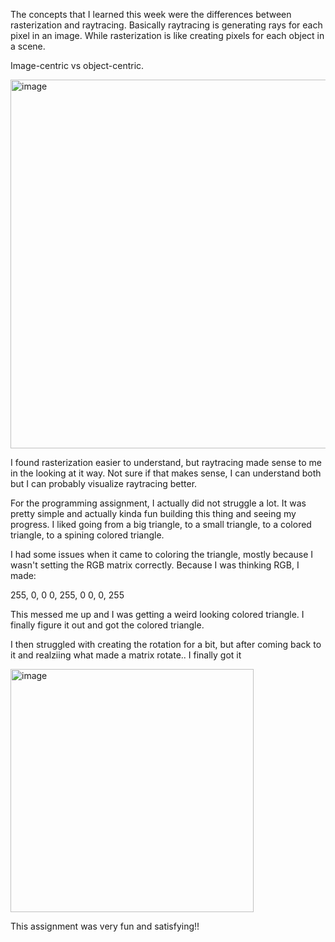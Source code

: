 The concepts that I learned this week were the differences between rasterization and raytracing. Basically raytracing is generating rays for each pixel in an image. While rasterization is like creating pixels for each object in a scene. 

Image-centric vs object-centric. 

<img width="590" alt="image" src="https://user-images.githubusercontent.com/53790643/196340650-6085447d-c991-45b4-8979-46b259fddd49.png">

I found rasterization easier to understand, but raytracing made sense to me in the looking at it way. Not sure if that makes sense, I can understand both but I can probably visualize raytracing better.

For the programming assignment, I actually did not struggle a lot. It was pretty simple and actually kinda fun building this thing and seeing my progress. I liked going from a big triangle, to a small triangle, to a colored triangle, to a spining colored triangle.

I had some issues when it came to coloring the triangle, mostly because I wasn't setting the RGB matrix correctly. Because I was thinking RGB, I made:

255, 0, 0
0, 255, 0
0,   0, 255

This messed me up and I was getting a weird looking colored triangle. I finally figure it out and got the colored triangle.

I then struggled with creating the rotation for a bit, but after coming back to it and realziing what made a matrix rotate.. I finally got it

<img width="389" alt="image" src="https://user-images.githubusercontent.com/53790643/196341226-43179fc3-0657-4608-abad-4daba4435d75.png">


This assignment was very fun and satisfying!!
